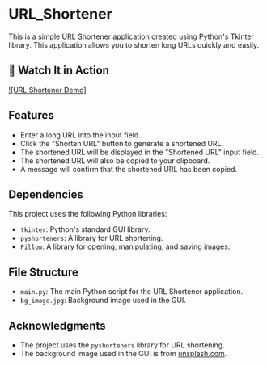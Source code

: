 # URL_Shortener
This is a simple URL Shortener application created using Python's Tkinter library. This application allows you to shorten long URLs quickly and easily.


## 🎥 Watch It in Action  
[![URL Shortener Demo]](D:\Projects\URL_shortener\URL_shortener.mp4)

## Features
- Enter a long URL into the input field.
- Click the "Shorten URL" button to generate a shortened URL.
- The shortened URL will be displayed in the "Shortened URL" input field.
- The shortened URL will also be copied to your clipboard.
- A message will confirm that the shortened URL has been copied.

## Dependencies
This project uses the following Python libraries:
- `tkinter`: Python's standard GUI library.
- `pyshorteners`: A library for URL shortening.
- `Pillow`: A library for opening, manipulating, and saving images.


## File Structure
- `main.py`: The main Python script for the URL Shortener application.
- `bg_image.jpg`: Background image used in the GUI.


## Acknowledgments
- The project uses the `pyshorteners` library for URL shortening.
- The background image used in the GUI is from [unsplash.com](https://unsplash.com).


